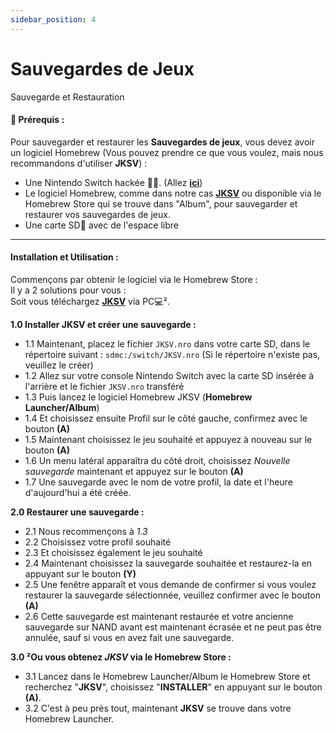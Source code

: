 ```yaml
---
sidebar_position: 4
---
```


# Sauvegardes de Jeux

Sauvegarde et Restauration

#### 🏁 **Prérequis** :  

Pour sauvegarder et restaurer les **Sauvegardes de jeux**, vous devez avoir un logiciel Homebrew (Vous pouvez prendre ce que vous voulez, mais nous recommandons d'utiliser **JKSV**) :

* Une Nintendo Switch hackée 🏴‍☠️. (Allez **[ici](https://gitlab.com/easyhacking/switch)**)
* Le logiciel Homebrew, comme dans notre cas ****[JKSV](https://github.com/J-D-K/JKSV)**** ou disponible via le Homebrew Store qui se trouve dans "Album", pour sauvegarder et restaurer vos sauvegardes de jeux.
* Une carte SD💾 avec de l'espace libre

___
#### **Installation et Utilisation** :

Commençons par obtenir le logiciel via le Homebrew Store :  
Il y a 2 solutions pour vous :  
Soit vous téléchargez ****[JKSV](https://github.com/J-D-K/JKSV)**** via PC💻².

**1.0 Installer JKSV et créer une sauvegarde :**  

* 1.1 Maintenant, placez le fichier ```JKSV.nro``` dans votre carte SD, dans le répertoire suivant : ```sdmc:/switch/JKSV.nro``` (Si le répertoire n'existe pas, veuillez le créer)
* 1.2 Allez sur votre console Nintendo Switch avec la carte SD insérée à l'arrière et le fichier ```JKSV.nro``` transféré
* 1.3 Puis lancez le logiciel Homebrew JKSV (**Homebrew Launcher/Album**)
* 1.4 Et choisissez ensuite Profil sur le côté gauche, confirmez avec le bouton **(A)**
* 1.5 Maintenant choisissez le jeu souhaité et appuyez à nouveau sur le bouton **(A)**
* 1.6 Un menu latéral apparaîtra du côté droit, choisissez *Nouvelle sauvegarde* maintenant et appuyez sur le bouton **(A)**
* 1.7 Une sauvegarde avec le nom de votre profil, la date et l'heure d'aujourd'hui a été créée.
	
**2.0 Restaurer une sauvegarde :**
* 2.1 Nous recommençons à *1.3*
* 2.2 Choisissez votre profil souhaité
* 2.3 Et choisissez également le jeu souhaité
* 2.4 Maintenant choisissez la sauvegarde souhaitée et restaurez-la en appuyant sur le bouton **(Y)**
* 2.5 Une fenêtre apparaît et vous demande de confirmer si vous voulez restaurer la sauvegarde sélectionnée, veuillez confirmer avec le bouton **(A)**
* 2.6 Cette sauvegarde est maintenant restaurée et votre ancienne sauvegarde sur NAND avant est maintenant écrasée et ne peut pas être annulée, sauf si vous en avez fait une sauvegarde.

**3.0 ²Ou vous obtenez *JKSV* via le Homebrew Store :**
* 3.1 Lancez dans le Homebrew Launcher/Album le Homebrew Store et recherchez "**JKSV**", choisissez "**INSTALLER**" en appuyant sur le bouton **(A)**.
* 3.2 C'est à peu près tout, maintenant **JKSV** se trouve dans votre Homebrew Launcher.